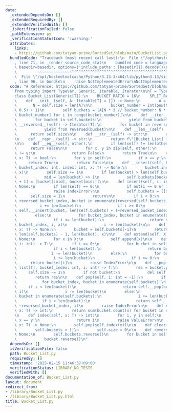 ```yaml
---
data:
  _extendedDependsOn: []
  _extendedRequiredBy: []
  _extendedVerifiedWith: []
  _isVerificationFailed: false
  _pathExtension: py
  _verificationStatusIcon: ':warning:'
  attributes:
    links:
    - https://github.com/tatyam-prime/SortedSet/blob/main/BucketList.py
  bundledCode: "Traceback (most recent call last):\n  File \"/opt/hostedtoolcache/Python/3.13.3/x64/lib/python3.13/site-packages/onlinejudge_verify/documentation/build.py\"\
    , line 71, in _render_source_code_stat\n    bundled_code = language.bundle(stat.path,\
    \ basedir=basedir, options={'include_paths': [basedir]}).decode()\n          \
    \         ~~~~~~~~~~~~~~~^^^^^^^^^^^^^^^^^^^^^^^^^^^^^^^^^^^^^^^^^^^^^^^^^^^^^^^^^^^^^^^^^^\n\
    \  File \"/opt/hostedtoolcache/Python/3.13.3/x64/lib/python3.13/site-packages/onlinejudge_verify/languages/python.py\"\
    , line 96, in bundle\n    raise NotImplementedError\nNotImplementedError\n"
  code: "# Reference: https://github.com/tatyam-prime/SortedSet/blob/main/BucketList.py\n\
    from typing import TypeVar, Generic, Iterable, Iterator\n\nT = TypeVar('T')\n\
    class Bucket_List(Generic[T]):\n    BUCKET_RATIO = 16\n    SPLIT_RATIO = 24\n\n\
    \    def __init__(self, A: Iterable[T] = []) -> None:\n        A = list(A)\n \
    \       N = self.size = len(A)\n\n        bucket_number = int(pow(N / self.BUCKET_RATIO,\
    \ 0.5) + 1)\n        self.buckets = [A[N * i // bucket_number: N * (i + 1) //\
    \ bucket_number] for i in range(bucket_number)]\n\n    def __iter__(self) -> Iterator[T]:\n\
    \        for bucket in self.buckets:\n            yield from bucket\n\n    def\
    \ __reversed__(self) -> Iterator[T]:\n        for bucket in reversed(self.buckets):\n\
    \            yield from reversed(bucket)\n\n    def __len__(self) -> int:\n  \
    \      return self.size\n\n    def __str__(self) -> str:\n        return str(list(self))\n\
    \n    def __repr__(self) -> str:\n        return f\"[Bucket List] {str(self)}\"\
    \n\n    def __eq__(self, other):\n        if len(self) != len(other):\n      \
    \      return False\n\n        for x, y in zip(self, other):\n            if x\
    \ != y:\n                return False\n        return True\n\n    def __contains__(self,\
    \ x: T) -> bool:\n        for y in self:\n            if x == y:\n           \
    \     return True\n        return False\n\n    def __insert(self, bucket: list[T],\
    \ bucket_index: int, index: int, x: T) -> None:\n        bucket.insert(index,\
    \ x)\n        self.size += 1\n        if len(bucket) > len(self.buckets) * self.SPLIT_RATIO:\n\
    \            mid = len(bucket) >> 1\n            self.buckets[bucket_index: bucket_index\
    \ + 1] = [bucket[:mid], bucket[mid:]]\n\n    def insert(self, i: int, x: T) ->\
    \ None:\n        if len(self) == 0:\n            if not(i == 0 or i == -1):\n\
    \                raise IndexError\n\n            self.buckets = [[x]]\n      \
    \      self.size = 1\n            return\n\n        if i < 0:\n            for\
    \ reversed_bucket_index, bucket in enumerate(reversed(self.buckets)):\n      \
    \          i += len(bucket)\n                if i >= 0:\n                    return\
    \ self.__insert(bucket, len(self.buckets) + (~reversed_bucket_index), i, x)\n\
    \        else:\n            for bucket_index, bucket in enumerate(self.buckets):\n\
    \                if i <= len(bucket):\n                    return self.__insert(bucket,\
    \ bucket_index, i, x)\n                i -= len(bucket)\n\n    def append(self,\
    \ x: T) -> None:\n        bucket = self.buckets[-1]\n        return self.__insert(bucket,\
    \ len(self.buckets) - 1, len(bucket), x)\n\n    def extend(self, X: list[T]) ->\
    \ None:\n        for x in X:\n            self.append(x)\n\n    def __getitem__(self,\
    \ i: int) -> T:\n        if i >= 0:\n            for bucket in self.buckets:\n\
    \                if i < len(bucket):\n                    return bucket[i]\n \
    \               i -= len(bucket)\n        else:\n            for bucket in reversed(self.buckets):\n\
    \                i += len(bucket)\n                if i >= 0:\n              \
    \      return bucket[i]\n        raise IndexError\n\n    def __pop(self, bucket:\
    \ list[T], bucket_index: int, i: int) -> T:\n        res = bucket.pop(i)\n   \
    \     self.size -= 1\n        if not bucket:\n            del self.buckets[bucket_index]\n\
    \        return res\n\n    def pop(self, i: int = -1):\n        if i >= 0:\n \
    \           for bucket_index, bucket in enumerate(self.buckets):\n           \
    \     if i < len(bucket):\n                    return self.__pop(bucket, bucket_index,\
    \ i)\n                i -= len(bucket)\n        else:\n            for reversed_bucket_index,\
    \ bucket in enumerate(self.buckets):\n                i += len(bucket)\n     \
    \           if i < len(bucket):\n                    return self.__pop(bucket,\
    \ ~reversed_bucket_index, i)\n        raise IndexError\n\n    def count(self,\
    \ x: T) -> int:\n        return sum(bucket.count(x) for bucket in self.buckets)\n\
    \n    def index(self, x: T) -> int:\n        for i, y in self:\n            if\
    \ x == y:\n                return i\n        raise ValueError\n\n    def remove(self,\
    \ x: T) -> None:\n        self.pop(self.index(x))\n\n    def clear(self) -> None:\n\
    \        self.buckets = []\n        self.size = 0\n\n    def reverse(self) ->\
    \ None:\n        self.buckets.reverse()\n        for bucket in self.buckets:\n\
    \            bucket.reverse()\n"
  dependsOn: []
  isVerificationFile: false
  path: Bucket_List.py
  requiredBy: []
  timestamp: '2025-02-15 11:46:37+09:00'
  verificationStatus: LIBRARY_NO_TESTS
  verifiedWith: []
documentation_of: Bucket_List.py
layout: document
redirect_from:
- /library/Bucket_List.py
- /library/Bucket_List.py.html
title: Bucket_List.py
---
```

